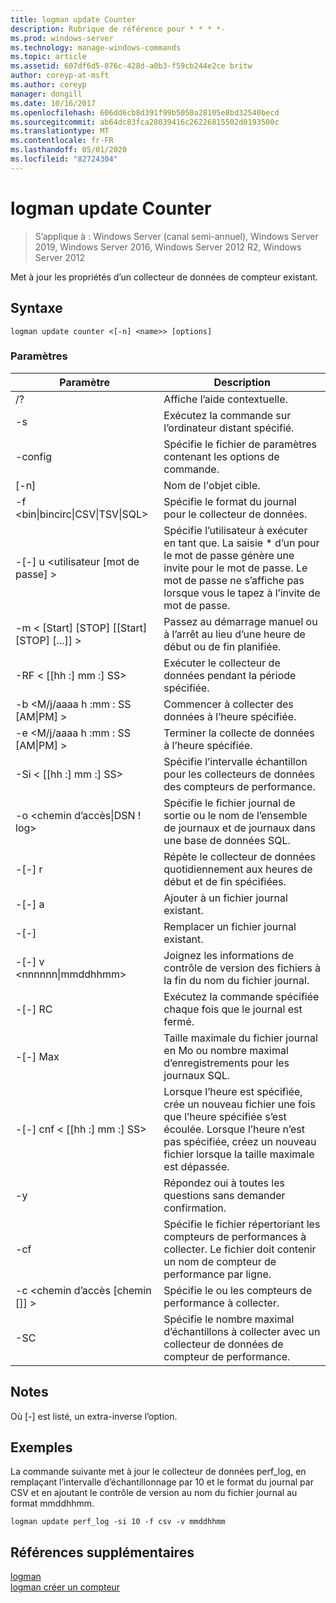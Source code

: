 ```yaml
---
title: logman update Counter
description: Rubrique de référence pour * * * *-
ms.prod: windows-server
ms.technology: manage-windows-commands
ms.topic: article
ms.assetid: 607df6d5-876c-428d-a0b3-f59cb244e2ce britw
author: coreyp-at-msft
ms.author: coreyp
manager: dongill
ms.date: 10/16/2017
ms.openlocfilehash: 606dd6cb8d391f99b5050a28105e8bd32540becd
ms.sourcegitcommit: ab64dc83fca28039416c26226815502d0193500c
ms.translationtype: MT
ms.contentlocale: fr-FR
ms.lasthandoff: 05/01/2020
ms.locfileid: "82724304"
---
```

# <a name="logman-update-counter"></a>logman update Counter

> S’applique à : Windows Server (canal semi-annuel), Windows Server 2019, Windows Server 2016, Windows Server 2012 R2, Windows Server 2012

Met à jour les propriétés d’un collecteur de données de compteur existant.  

## <a name="syntax"></a>Syntaxe  
```  
logman update counter <[-n] <name>> [options]  
```  
### <a name="parameters"></a>Paramètres  

|                    Paramètre                     |                                                                               Description                                                                               |
|--------------------------------------------------|-------------------------------------------------------------------------------------------------------------------------------------------------------------------------|
|                        /?                        |                                                                    Affiche l’aide contextuelle.                                                                     |
|                -s<computer name>                |                                                          Exécutez la commande sur l’ordinateur distant spécifié.                                                          |
|                 -config <value>                  |                                                         Spécifie le fichier de paramètres contenant les options de commande.                                                         |
|                   [-n]<name>                    |                                                                       Nom de l'objet cible.                                                                        |
| -f <bin&#124;bincirc&#124;CSV&#124;TSV&#124;SQL> |                                                            Spécifie le format du journal pour le collecteur de données.                                                             |
|             -[-] u <utilisateur [mot de passe] >              | Spécifie l’utilisateur à exécuter en tant que. La saisie \* d’un pour le mot de passe génère une invite pour le mot de passe. Le mot de passe ne s’affiche pas lorsque vous le tapez à l’invite de mot de passe. |
|    -m < [Start] [STOP] [[Start] [STOP] [...]] >    |                                                Passez au démarrage manuel ou à l’arrêt au lieu d’une heure de début ou de fin planifiée.                                                 |
|                -RF < [[hh :] mm :] SS>                |                                                        Exécuter le collecteur de données pendant la période spécifiée.                                                         |
|        -b <M/j/aaaa h :mm : SS [AM&#124;PM] >         |                                                              Commencer à collecter des données à l’heure spécifiée.                                                               |
|        -e <M/j/aaaa h :mm : SS [AM&#124;PM] >         |                                                               Terminer la collecte de données à l’heure spécifiée.                                                                |
|                -Si < [[hh :] mm :] SS>                |                                                 Spécifie l’intervalle échantillon pour les collecteurs de données des compteurs de performance.                                                  |
|              -o <chemin d’accès&#124;DSN ! log>              |                                              Spécifie le fichier journal de sortie ou le nom de l’ensemble de journaux et de journaux dans une base de données SQL.                                               |
|                      -[-] r                       |                                                  Répète le collecteur de données quotidiennement aux heures de début et de fin spécifiées.                                                  |
|                      -[-] a                       |                                                                     Ajouter à un fichier journal existant.                                                                     |
|                      -[-]                      |                                                                     Remplacer un fichier journal existant.                                                                     |
|           -[-] v <nnnnnn&#124;mmddhhmm>           |                                                   Joignez les informations de contrôle de version des fichiers à la fin du nom du fichier journal.                                                   |
|                  -[-] RC<task>                   |                                                         Exécutez la commande spécifiée chaque fois que le journal est fermé.                                                          |
|                 -[-] Max <value>                  |                                                 Taille maximale du fichier journal en Mo ou nombre maximal d’enregistrements pour les journaux SQL.                                                  |
|              -[-] cnf < [[hh :] mm :] SS>              |     Lorsque l’heure est spécifiée, crée un nouveau fichier une fois que l’heure spécifiée s’est écoulée. Lorsque l’heure n’est pas spécifiée, créez un nouveau fichier lorsque la taille maximale est dépassée.     |
|                        -y                        |                                                             Répondez oui à toutes les questions sans demander confirmation.                                                              |
|                  -cf<filename>                  |                       Spécifie le fichier répertoriant les compteurs de performances à collecter. Le fichier doit contenir un nom de compteur de performance par ligne.                        |
|               -c <chemin d’accès [chemin []] >               |                                                              Spécifie le ou les compteurs de performance à collecter.                                                               |
|                   -SC <value>                    |                                      Spécifie le nombre maximal d’échantillons à collecter avec un collecteur de données de compteur de performance.                                      |

## <a name="remarks"></a>Notes   
Où [-] est listé, un extra-inverse l’option.  
## <a name="examples"></a>Exemples  
La commande suivante met à jour le collecteur de données perf_log, en remplaçant l’intervalle d’échantillonnage par 10 et le format du journal par CSV et en ajoutant le contrôle de version au nom du fichier journal au format mmddhhmm.  
```  
logman update perf_log -si 10 -f csv -v mmddhhmm  
```  
## <a name="additional-references"></a>Références supplémentaires  
[logman](logman.md)  
[logman créer un compteur](logman-create-counter.md)  
